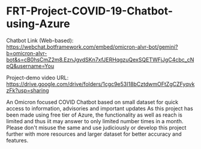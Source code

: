 # FRT-Project-COVID-19-Chatbot-using-Azure

Chatbot Link (Web-based): https://webchat.botframework.com/embed/omicron-alvr-bot/gemini?b=omicron-alvr-bot&s=cB0hsCmZ2m8.EznJgvdSKn7xfJERHqgzuQexSQETWFjJgC4cbc_cNpQ&username=You

Project-demo video URL: https://drive.google.com/drive/folders/1cgc9e53I18bCztdwmOFtZgCZFyqvkzFk?usp=sharing

An Omicron focused COVID Chatbot based on small dataset for quick access to information, advisories and important updates
As this project has been made using free tier of Azure, the functionality as well as reach is limited and thus iit may answer to only limited number times in a month. Please don't misuse the same and use judiciously or develop this project further with more resources and larger dataset for better accuracy and features.
